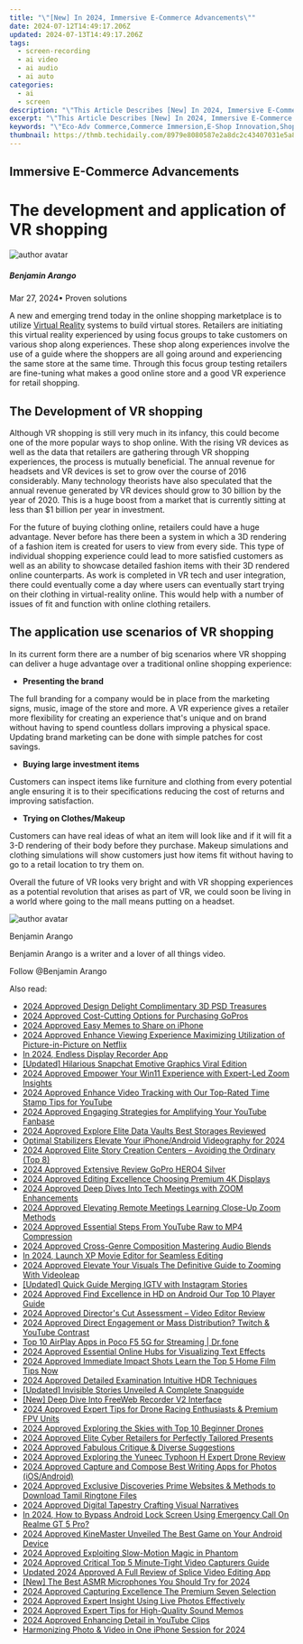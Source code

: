 ```yaml
---
title: "\"[New] In 2024, Immersive E-Commerce Advancements\""
date: 2024-07-12T14:49:17.206Z
updated: 2024-07-13T14:49:17.206Z
tags: 
  - screen-recording
  - ai video
  - ai audio
  - ai auto
categories: 
  - ai
  - screen
description: "\"This Article Describes [New] In 2024, Immersive E-Commerce Advancements\""
excerpt: "\"This Article Describes [New] In 2024, Immersive E-Commerce Advancements\""
keywords: "\"Eco-Adv Commerce,Commerce Immersion,E-Shop Innovation,Shopping Tech Now,Advanced E-Market,Virtual Buy Experience,Digital Marketplace Progress\""
thumbnail: https://thmb.techidaily.com/8979e8080587e2a8dc2c43407031e5a8747618e7ac4eca2f3b40cffb1bdf15c9.jpg
---
```


## Immersive E-Commerce Advancements

# The development and application of VR shopping

![author avatar](https://images.wondershare.com/filmora/article-images/benjamin-arango-author.jpg)

##### Benjamin Arango

 Mar 27, 2024• Proven solutions

 A new and emerging trend today in the online shopping marketplace is to utilize [Virtual Reality](https://tools.techidaily.com/wondershare/filmora/download/) systems to build virtual stores. Retailers are initiating this virtual reality experienced by using focus groups to take customers on various shop along experiences. These shop along experiences involve the use of a guide where the shoppers are all going around and experiencing the same store at the same time. Through this focus group testing retailers are fine-tuning what makes a good online store and a good VR experience for retail shopping.

## The Development of VR shopping

 Although VR shopping is still very much in its infancy, this could become one of the more popular ways to shop online. With the rising VR devices as well as the data that retailers are gathering through VR shopping experiences, the process is mutually beneficial. The annual revenue for headsets and VR devices is set to grow over the course of 2016 considerably. Many technology theorists have also speculated that the annual revenue generated by VR devices should grow to 30 billion by the year of 2020\. This is a huge boost from a market that is currently sitting at less than $1 billion per year in investment.

 For the future of buying clothing online, retailers could have a huge advantage. Never before has there been a system in which a 3D rendering of a fashion item is created for users to view from every side. This type of individual shopping experience could lead to more satisfied customers as well as an ability to showcase detailed fashion items with their 3D rendered online counterparts. As work is completed in VR tech and user integration, there could eventually come a day where users can eventually start trying on their clothing in virtual-reality online. This would help with a number of issues of fit and function with online clothing retailers.

## The application use scenarios of VR shopping

 In its current form there are a number of big scenarios where VR shopping can deliver a huge advantage over a traditional online shopping experience:

* **Presenting the brand**

 The full branding for a company would be in place from the marketing signs, music, image of the store and more. A VR experience gives a retailer more flexibility for creating an experience that's unique and on brand without having to spend countless dollars improving a physical space. Updating brand marketing can be done with simple patches for cost savings.

* **Buying large investment items**

 Customers can inspect items like furniture and clothing from every potential angle ensuring it is to their specifications reducing the cost of returns and improving satisfaction.

* **Trying on Clothes/Makeup**

 Customers can have real ideas of what an item will look like and if it will fit a 3-D rendering of their body before they purchase. Makeup simulations and clothing simulations will show customers just how items fit without having to go to a retail location to try them on.

 Overall the future of VR looks very bright and with VR shopping experiences as a potential revolution that arises as part of VR, we could soon be living in a world where going to the mall means putting on a headset.

![author avatar](https://images.wondershare.com/filmora/article-images/benjamin-arango-author.jpg)

Benjamin Arango

Benjamin Arango is a writer and a lover of all things video.

Follow @Benjamin Arango


<ins class="adsbygoogle"
     style="display:block"
     data-ad-format="autorelaxed"
     data-ad-client="ca-pub-7571918770474297"
     data-ad-slot="1223367746"></ins>



<ins class="adsbygoogle"
     style="display:block"
     data-ad-client="ca-pub-7571918770474297"
     data-ad-slot="8358498916"
     data-ad-format="auto"
     data-full-width-responsive="true"></ins>




<span class="atpl-alsoreadstyle">Also read:</span>
<div><ul>
<li><a href="https://fox-cloud.techidaily.com/2024-approved-design-delight-complimentary-3d-psd-treasures/"><u>2024 Approved  Design Delight  Complimentary 3D PSD Treasures</u></a></li>
<li><a href="https://fox-cloud.techidaily.com/2024-approved-cost-cutting-options-for-purchasing-gopros/"><u>2024 Approved  Cost-Cutting Options for Purchasing GoPros</u></a></li>
<li><a href="https://fox-cloud.techidaily.com/2024-approved-easy-memes-to-share-on-iphone/"><u>2024 Approved  Easy Memes to Share on iPhone</u></a></li>
<li><a href="https://fox-cloud.techidaily.com/2024-approved-enhance-viewing-experience-maximizing-utilization-of-picture-in-picture-on-netflix/"><u>2024 Approved  Enhance Viewing Experience  Maximizing Utilization of Picture-in-Picture on Netflix</u></a></li>
<li><a href="https://desktop-recording.techidaily.com/in-2024-endless-display-recorder-app/"><u>In 2024, Endless Display Recorder App</u></a></li>
<li><a href="https://snapchat-videos.techidaily.com/updated-hilarious-snapchat-emotive-graphics-viral-edition/"><u>[Updated] Hilarious Snapchat Emotive Graphics  Viral Edition</u></a></li>
<li><a href="https://fox-cloud.techidaily.com/2024-approved-empower-your-win11-experience-with-expert-led-zoom-insights/"><u>2024 Approved  Empower Your Win11 Experience with Expert-Led Zoom Insights</u></a></li>
<li><a href="https://fox-cloud.techidaily.com/2024-approved-enhance-video-tracking-with-our-top-rated-time-stamp-tips-for-youtube/"><u>2024 Approved  Enhance Video Tracking with Our Top-Rated Time Stamp Tips for YouTube</u></a></li>
<li><a href="https://fox-cloud.techidaily.com/2024-approved-engaging-strategies-for-amplifying-your-youtube-fanbase/"><u>2024 Approved  Engaging Strategies for Amplifying Your YouTube Fanbase</u></a></li>
<li><a href="https://fox-cloud.techidaily.com/2024-approved-explore-elite-data-vaults-best-storages-reviewed/"><u>2024 Approved  Explore Elite Data Vaults  Best Storages Reviewed</u></a></li>
<li><a href="https://extra-skills.techidaily.com/optimal-stabilizers-elevate-your-iphoneandroid-videography-for-2024/"><u>Optimal Stabilizers  Elevate Your iPhone/Android Videography for 2024</u></a></li>
<li><a href="https://fox-cloud.techidaily.com/2024-approved-elite-story-creation-centers-avoiding-the-ordinary-top-8/"><u>2024 Approved  Elite Story Creation Centers – Avoiding the Ordinary (Top 8)</u></a></li>
<li><a href="https://fox-cloud.techidaily.com/2024-approved-extensive-review-gopro-hero4-silver/"><u>2024 Approved  Extensive Review  GoPro HERO4 Silver</u></a></li>
<li><a href="https://fox-cloud.techidaily.com/2024-approved-editing-excellence-choosing-premium-4k-displays/"><u>2024 Approved  Editing Excellence  Choosing Premium 4K Displays</u></a></li>
<li><a href="https://fox-cloud.techidaily.com/2024-approved-deep-dives-into-tech-meetings-with-zoom-enhancements/"><u>2024 Approved  Deep Dives Into Tech Meetings with ZOOM Enhancements</u></a></li>
<li><a href="https://fox-cloud.techidaily.com/2024-approved-elevating-remote-meetings-learning-close-up-zoom-methods/"><u>2024 Approved  Elevating Remote Meetings  Learning Close-Up Zoom Methods</u></a></li>
<li><a href="https://fox-cloud.techidaily.com/2024-approved-essential-steps-from-youtube-raw-to-mp4-compression/"><u>2024 Approved  Essential Steps  From YouTube Raw to MP4 Compression</u></a></li>
<li><a href="https://fox-cloud.techidaily.com/2024-approved-cross-genre-composition-mastering-audio-blends/"><u>2024 Approved  Cross-Genre Composition  Mastering Audio Blends</u></a></li>
<li><a href="https://extra-guidance.techidaily.com/in-2024-launch-xp-movie-editor-for-seamless-editing/"><u>In 2024, Launch XP Movie Editor for Seamless Editing</u></a></li>
<li><a href="https://fox-cloud.techidaily.com/2024-approved-elevate-your-visuals-the-definitive-guide-to-zooming-with-videoleap/"><u>2024 Approved  Elevate Your Visuals  The Definitive Guide to Zooming With Videoleap</u></a></li>
<li><a href="https://instagram-video-recordings.techidaily.com/updated-quick-guide-merging-igtv-with-instagram-stories/"><u>[Updated] Quick Guide  Merging IGTV with Instagram Stories</u></a></li>
<li><a href="https://fox-cloud.techidaily.com/2024-approved-find-excellence-in-hd-on-android-our-top-10-player-guide/"><u>2024 Approved  Find Excellence in HD on Android  Our Top 10 Player Guide</u></a></li>
<li><a href="https://fox-cloud.techidaily.com/2024-approved-directors-cut-assessment-video-editor-review/"><u>2024 Approved  Director's Cut Assessment – Video Editor Review</u></a></li>
<li><a href="https://fox-cloud.techidaily.com/2024-approved-direct-engagement-or-mass-distribution-twitch-and-youtube-contrast/"><u>2024 Approved  Direct Engagement or Mass Distribution? Twitch & YouTube Contrast</u></a></li>
<li><a href="https://screen-mirror.techidaily.com/top-10-airplay-apps-in-poco-f5-5g-for-streaming-drfone-by-drfone-android/"><u>Top 10 AirPlay Apps in Poco F5 5G for Streaming | Dr.fone</u></a></li>
<li><a href="https://fox-cloud.techidaily.com/2024-approved-essential-online-hubs-for-visualizing-text-effects/"><u>2024 Approved  Essential Online Hubs for Visualizing Text Effects</u></a></li>
<li><a href="https://some-knowledge.techidaily.com/2024-approved-immediate-impact-shots-learn-the-top-5-home-film-tips-now/"><u>2024 Approved  Immediate Impact Shots  Learn the Top 5 Home Film Tips Now</u></a></li>
<li><a href="https://fox-cloud.techidaily.com/2024-approved-detailed-examination-intuitive-hdr-techniques/"><u>2024 Approved  Detailed Examination  Intuitive HDR Techniques</u></a></li>
<li><a href="https://snapchat-videos.techidaily.com/updated-invisible-stories-unveiled-a-complete-snapguide/"><u>[Updated] Invisible Stories Unveiled  A Complete Snapguide</u></a></li>
<li><a href="https://screen-mirroring-recording.techidaily.com/new-deep-dive-into-freeweb-recorder-v2-interface/"><u>[New] Deep Dive Into FreeWeb Recorder V2 Interface</u></a></li>
<li><a href="https://fox-cloud.techidaily.com/2024-approved-expert-tips-for-drone-racing-enthusiasts-and-premium-fpv-units/"><u>2024 Approved  Expert Tips for Drone Racing Enthusiasts & Premium FPV Units</u></a></li>
<li><a href="https://fox-cloud.techidaily.com/2024-approved-exploring-the-skies-with-top-10-beginner-drones/"><u>2024 Approved  Exploring the Skies with Top 10 Beginner Drones</u></a></li>
<li><a href="https://fox-cloud.techidaily.com/2024-approved-elite-cyber-retailers-for-perfectly-tailored-presents/"><u>2024 Approved  Elite Cyber Retailers for Perfectly Tailored Presents</u></a></li>
<li><a href="https://fox-cloud.techidaily.com/2024-approved-fabulous-critique-and-diverse-suggestions/"><u>2024 Approved  Fabulous Critique & Diverse Suggestions</u></a></li>
<li><a href="https://fox-cloud.techidaily.com/2024-approved-exploring-the-yuneec-typhoon-h-expert-drone-review/"><u>2024 Approved  Exploring the Yuneec Typhoon H  Expert Drone Review</u></a></li>
<li><a href="https://fox-cloud.techidaily.com/2024-approved-capture-and-compose-best-writing-apps-for-photos-iosandroid/"><u>2024 Approved  Capture and Compose  Best Writing Apps for Photos (iOS/Android)</u></a></li>
<li><a href="https://fox-cloud.techidaily.com/2024-approved-exclusive-discoveries-prime-websites-and-methods-to-download-tamil-ringtone-files/"><u>2024 Approved  Exclusive Discoveries  Prime Websites & Methods to Download Tamil Ringtone Files</u></a></li>
<li><a href="https://fox-cloud.techidaily.com/2024-approved-digital-tapestry-crafting-visual-narratives/"><u>2024 Approved  Digital Tapestry  Crafting Visual Narratives</u></a></li>
<li><a href="https://easy-unlock-android.techidaily.com/in-2024-how-to-bypass-android-lock-screen-using-emergency-call-on-realme-gt-5-pro-by-drfone-android/"><u>In 2024, How to Bypass Android Lock Screen Using Emergency Call On Realme GT 5 Pro?</u></a></li>
<li><a href="https://extra-guidance.techidaily.com/2024-approved-kinemaster-unveiled-the-best-game-on-your-android-device/"><u>2024 Approved  KineMaster Unveiled  The Best Game on Your Android Device</u></a></li>
<li><a href="https://fox-cloud.techidaily.com/2024-approved-exploiting-slow-motion-magic-in-phantom/"><u>2024 Approved  Exploiting Slow-Motion Magic in Phantom</u></a></li>
<li><a href="https://fox-cloud.techidaily.com/2024-approved-critical-top-5-minute-tight-video-capturers-guide/"><u>2024 Approved  Critical Top 5 Minute-Tight Video Capturers Guide</u></a></li>
<li><a href="https://ai-video-tools.techidaily.com/updated-2024-approved-a-full-review-of-splice-video-editing-app/"><u>Updated 2024 Approved A Full Review of Splice Video Editing App</u></a></li>
<li><a href="https://facebook-record-videos.techidaily.com/new-the-best-asmr-microphones-you-should-try-for-2024/"><u>[New] The Best ASMR Microphones You Should Try for 2024</u></a></li>
<li><a href="https://fox-cloud.techidaily.com/2024-approved-capturing-excellence-the-premium-seven-selection/"><u>2024 Approved  Capturing Excellence  The Premium Seven Selection</u></a></li>
<li><a href="https://fox-cloud.techidaily.com/2024-approved-expert-insight-using-live-photos-effectively/"><u>2024 Approved  Expert Insight  Using Live Photos Effectively</u></a></li>
<li><a href="https://fox-cloud.techidaily.com/2024-approved-expert-tips-for-high-quality-sound-memos/"><u>2024 Approved  Expert Tips for High-Quality Sound Memos</u></a></li>
<li><a href="https://fox-cloud.techidaily.com/2024-approved-enhancing-detail-in-youtube-clips/"><u>2024 Approved  Enhancing Detail in YouTube Clips</u></a></li>
<li><a href="https://some-knowledge.techidaily.com/harmonizing-photo-and-video-in-one-iphone-session-for-2024/"><u>Harmonizing Photo & Video in One iPhone Session for 2024</u></a></li>
</ul></div>
